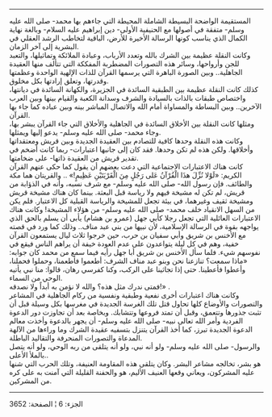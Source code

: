 ------------------------------------------------------------------------

المستقيمة الواضحة البسيطة الشاملة المحيطة التي جاءهم بها محمد- صلى الله
عليه وسلم- متفقة في أصولها مع الحنيفية الأولى- دين إبراهيم عليه السلام-
وبالغة نهاية الكمال الذي يناسب كونها الرسالة الأخيرة للأرض، الباقية
لتخاطب الرشد العقلي في البشرية إلى آخر الزمان.  
وكانت النقلة عظيمة بين الشرك بالله وتعدد الأرباب، وعبادة الملائكة
وتماثيلها، والتعبد للجن وأرواحها، وسائر هذه التصورات المضطربة المفككة
التي تتألف منها العقيدة الجاهلية.. وبين الصورة الباهرة التي يرسمها
القرآن للذات الإلهية الواحدة وعظمتها وقدرتها، وتعلق إرادتها بكل مخلوق.  
كذلك كانت النقلة عظيمة بين الطبقية السائدة في الجزيرة، والكهانة السائدة
في ديانتها، واختصاص طبقات بالذات بالسيادة والشرف وسدانة الكعبة والقيام
بينها وبين العرب الآخرين.. وبين البساطة والمساواة أمام الله والاتصال
المباشر بينه وبين عباده كما جاء بها القرآن.  
ومثلها كانت النقلة بين الأخلاق السائدة في الجاهلية والأخلاق التي جاء
القرآن يبشر بها، وجاء محمد- صلى الله عليه وسلم- يدعو إليها ويمثلها.  
وكانت هذه النقلة وحدها كافية للتصادم بين العقيدة الجديدة وبين قريش
ومعتقداتها وأخلاقها. ولكن هذه لم تكن وحدها. فقد كان إلى جانبها اعتبارات-
ربما كانت أضخم في تقدير قريش من العقيدة ذاتها- على ضخامتها.  
كانت هناك الاعتبارات الاجتماعية التي دعت بعضهم أن يقول كما حكى عنهم
القرآن الكريم: «لَوْلا نُزِّلَ هذَا الْقُرْآنُ عَلى رَجُلٍ مِنَ الْقَرْيَتَيْنِ عَظِيمٍ!» ..
والقريتان هما مكة والطائف. فإن رسول الله- صلى الله عليه وسلم- مع شرف
نسبه، وأنه في الذؤابة من قريش، لم تكن له مشيخة فيهم ولا رياسة قبل
البعثة. بينما كان هناك مشيخة قريش ومشيخة ثقيف وغيرهما، في بيئة تجعل
للمشيخة والرياسة القبلية كل الاعتبار. فلم يكن من السهل الانقياد خلف
محمد- صلى الله عليه وسلم- من هؤلاء المشيخة! وكانت هناك الاعتبارات
العائلية التي تجعل رجلا كأبي جهل (عمرو بن هشام) يأبى أن يسلم بالحق الذي
يواجهه بقوة في الرسالة الإسلامية، لأن نبيها من بني عبد مناف.. وذلك كما
ورد في قصته مع الأخنس بن شريق وأبي سفيان بن حرب، حين خرجوا ثلاث ليال
يستمعون القرآن خفية، وهم في كل ليلة يتواعدون على عدم العودة خيفة أن
يراهم الناس فيقع في نفوسهم شيء. فلما سأل الأخنس بن شريق أبا جهل رأيه
فيما سمع من محمد كان جوابه: «ماذا سمعت؟ تنازعنا نحن وبنو عبد مناف الشرف:
أطعموا فأطعمنا، وحملوا فحملنا، وأعطوا فأعطينا. حتى إذا تجاثينا على
الركب، وكنا كفرسي رهان، قالوا: منا نبي يأتيه الوحي من السماء.  
فمتى ندرك مثل هذه؟ والله لا نؤمن به أبداً ولا نصدقه!» .  
وكانت هناك اعتبارات أخرى نفعية وطبقية ونفسية من ركام الجاهلية في المشاعر
والتصورات والأوضاع كلها تحاول قتل تلك الغرسة الجديدة في مغرسها بكل وسيلة
قبل أن تثبت جذورها وتتعمق، وقبل أن تمتد فروعها وتتشابك. وبخاصة بعد أن
تجاوزت دور الدعوة الفردية وأمر الله تعالى نبيه- صلى الله عليه وسلم- أن
يجهر بالدعوة وأخذت معالم الدعوة الجديدة تبرز، كما أخذ القرآن يتنزل
بتسفيه عقيدة الشرك وما وراءها من الآلهة المدعاة والتصورات المنحرفة
والتقاليد الباطلة.  
والرسول- صلى الله عليه وسلم- ولو أنه نبي، ولو أنه يتلقى من ربه الوحي،
ولو أنه يتصل بالملأ الأعلى..  
هو بشر، تخالجه مشاعر البشر. وكان يتلقى هذه المقاومة العنيفة، وتلك الحرب
التي شنها عليه المشركون، ويعاني وقعها العنيف الأليم، هو والحفنة القليلة
التي آمنت به على كره من المشركين.

------------------------------------------------------------------------

الجزء: 6 ¦ الصفحة: 3652
